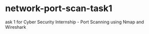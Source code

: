 # network-port-scan-task1
ask 1 for Cyber Security Internship - Port Scanning using Nmap and Wireshark

